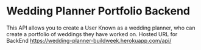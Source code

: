 # Wedding Planner Portfolio Backend

This API allows you to create a User Known as a wedding planner, who can create a portfolio of weddings they have worked on.
Hosted URL for BackEnd
https://wedding-planner-buildweek.herokuapp.com/api/
